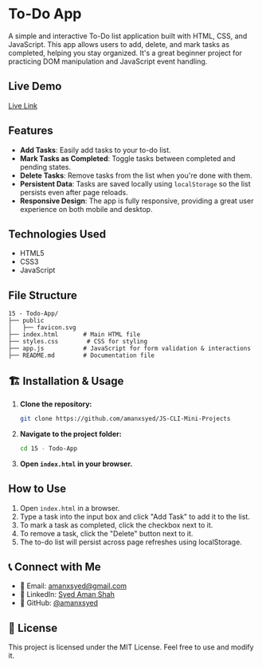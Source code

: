 # To-Do App

A simple and interactive To-Do list application built with HTML, CSS, and JavaScript. This app allows users to add, delete, and mark tasks as completed, helping you stay organized. It's a great beginner project for practicing DOM manipulation and JavaScript event handling.

## Live Demo
[Live Link](https://todo-app-abx.netlify.app/)

## Features
- **Add Tasks**: Easily add tasks to your to-do list.
- **Mark Tasks as Completed**: Toggle tasks between completed and pending states.
- **Delete Tasks**: Remove tasks from the list when you're done with them.
- **Persistent Data**: Tasks are saved locally using `localStorage` so the list persists even after page reloads.
- **Responsive Design**: The app is fully responsive, providing a great user experience on both mobile and desktop.

## Technologies Used
- HTML5
- CSS3
- JavaScript

## File Structure
```
15 - Todo-App/
├── public
│   ├── favicon.svg 
├── index.html       # Main HTML file
├── styles.css        # CSS for styling
├── app.js           # JavaScript for form validation & interactions
├── README.md        # Documentation file
```

## 🏗 Installation & Usage
1. **Clone the repository:**
   ```sh
   git clone https://github.com/amanxsyed/JS-CLI-Mini-Projects
   ```
2. **Navigate to the project folder:**
   ```sh
   cd 15 - Todo-App
   ```
3. **Open `index.html` in your browser.**

## How to Use
1. Open `index.html` in a browser.
2. Type a task into the input box and click "Add Task" to add it to the list.
3. To mark a task as completed, click the checkbox next to it.
4. To remove a task, click the "Delete" button next to it.
5. The to-do list will persist across page refreshes using localStorage.

## 📞 Connect with Me
- 📧 Email: [amanxsyed@gmail.com](mailto:amanxsyed@gmail.com)
- 💼 LinkedIn: [Syed Aman Shah](https://www.linkedin.com/in/amanxsyed)
- 🐙 GitHub: [@amanxsyed](https://github.com/amanxsyed)

## 📝 License
This project is licensed under the MIT License. Feel free to use and modify it.

